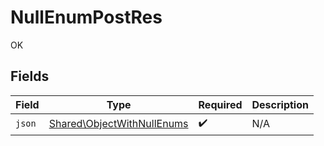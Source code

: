 # NullEnumPostRes

OK


## Fields

| Field                                                                    | Type                                                                     | Required                                                                 | Description                                                              |
| ------------------------------------------------------------------------ | ------------------------------------------------------------------------ | ------------------------------------------------------------------------ | ------------------------------------------------------------------------ |
| `json`                                                                   | [Shared\ObjectWithNullEnums](../../Models/Shared/ObjectWithNullEnums.md) | :heavy_check_mark:                                                       | N/A                                                                      |